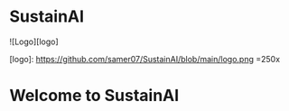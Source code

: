 # SustainAI
![Logo][logo]

[logo]: https://github.com/samer07/SustainAI/blob/main/logo.png =250x
# Welcome to SustainAI
